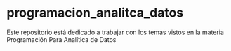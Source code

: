 # programacion_analitca_datos
Este repositorio está dedicado a trabajar con los temas vistos en la materia Programación Para Analítica de Datos
